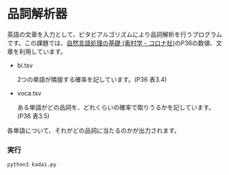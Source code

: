 # 品詞解析器

英語の文章を入力として、ビタビアルゴリズムにより品詞解析を行うプログラムです。この課題では、[自然言語処理の基礎 (奥村学 - コロナ社)](https://www.amazon.co.jp/dp/4339024511/ref=cm_sw_r_tw_dp_U_x_xszLDb90TGPVE )のP36の数値、文章を利用しています。

* bi.tsv 

  2つの単語が隣接する確率を記しています。(P36 表3.4)

* voca.tsv

  ある単語がどの品詞を、どれくらいの確率で取りうるかを記しています。(P36 表3.5)

各単語について、それがどの品詞に当たるのかが出力されます。



### 実行

`python3 kadai.py`


